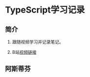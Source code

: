 # TypeScript学习记录

## 简介

1. 跟随视频学习并记录笔记。

2. B站[视频链接](https://www.bilibili.com/video/av38379328)

## 阿斯蒂芬
